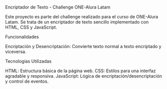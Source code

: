 Encriptador de Texto - Challenge ONE-Alura Latam

Este proyecto es parte del challenge realizado para el curso de ONE-Alura Latam. 
Se trata de un encriptador de texto sencillo implementado con HTML, CSS y JavaScript.

Funcionalidades

Encriptación y Desencriptación: Convierte texto normal a texto encriptado y viceversa.

Tecnologías Utilizadas

HTML: Estructura básica de la página web.
CSS: Estilos para una interfaz agradable y responsiva.
JavaScript: Lógica de encriptación/desencriptación y control de eventos.
